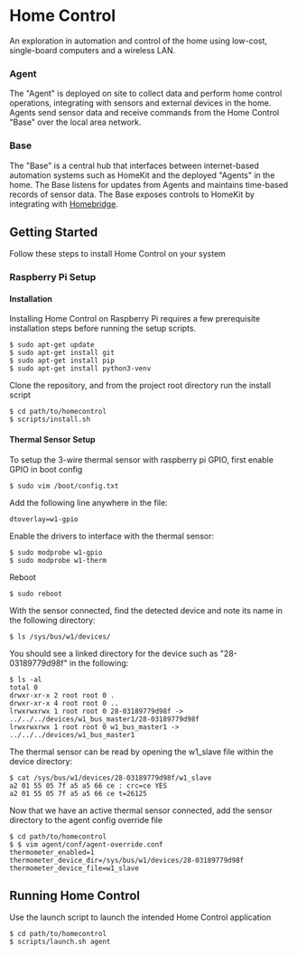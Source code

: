 # Home Control
An exploration in automation and control of the home using low-cost, single-board computers and a wireless LAN.

### Agent
The "Agent" is deployed on site to collect data and perform home control operations, integrating with sensors and external devices in the home. Agents send sensor data and receive commands from the Home Control "Base" over the local area network.

### Base
The "Base" is a central hub that interfaces between internet-based automation systems such as HomeKit and the deployed "Agents" in the home. The Base listens for updates from Agents and maintains time-based records of sensor data. The Base exposes controls to HomeKit by integrating with [Homebridge](https://homebridge.io).

## Getting Started
Follow these steps to install Home Control on your system

### Raspberry Pi Setup 
#### Installation
Installing Home Control on Raspberry Pi requires a few prerequisite installation steps before running the setup scripts.
```
$ sudo apt-get update
$ sudo apt-get install git
$ sudo apt-get install pip
$ sudo apt-get install python3-venv
```
Clone the repository, and from the project root directory run the install script
```
$ cd path/to/homecontrol
$ scripts/install.sh
```
#### Thermal Sensor Setup
To setup the 3-wire thermal sensor with raspberry pi GPIO, first enable GPIO in boot config
 ```
$ sudo vim /boot/config.txt
```
Add the following line anywhere in the file:
```
dtoverlay=w1-gpio
```
Enable the drivers to interface with the thermal sensor:
```
$ sudo modprobe w1-gpio
$ sudo modprobe w1-therm
```
Reboot
```
$ sudo reboot
```
With the sensor connected, find the detected device and note its name in the following directory:
```
$ ls /sys/bus/w1/devices/
```
You should see a linked directory for the device such as "28-03189779d98f" in the following:
```
$ ls -al
total 0
drwxr-xr-x 2 root root 0 .
drwxr-xr-x 4 root root 0 ..
lrwxrwxrwx 1 root root 0 28-03189779d98f -> ../../../devices/w1_bus_master1/28-03189779d98f
lrwxrwxrwx 1 root root 0 w1_bus_master1 -> ../../../devices/w1_bus_master1
```
The thermal sensor can be read by opening the w1_slave file within the device directory:
```
$ cat /sys/bus/w1/devices/28-03189779d98f/w1_slave 
a2 01 55 05 7f a5 a5 66 ce : crc=ce YES
a2 01 55 05 7f a5 a5 66 ce t=26125
```
Now that we have an active thermal sensor connected, add the sensor directory to the agent config override file
```
$ cd path/to/homecontrol
$ $ vim agent/conf/agent-override.conf
thermometer_enabled=1
thermometer_device_dir=/sys/bus/w1/devices/28-03189779d98f 
thermometer_device_file=w1_slave
```
	
## Running Home Control
Use the launch script to launch the intended Home Control application
```
$ cd path/to/homecontrol
$ scripts/launch.sh agent
```
